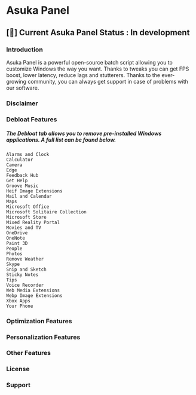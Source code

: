 # Asuka Panel

## [🔨] Current Asuka Panel Status : In development

### Introduction
Asuka Panel is a powerful open-source batch script allowing you to customize Windows the way you want. Thanks to tweaks you can get FPS boost, lower latency, reduce lags and stutterers.
Thanks to the ever-growing community, you can always get support in case of problems with our software.

### Disclaimer

### Debloat Features
##### The Debloat tab allows you to remove pre-installed Windows applications. A full list can be found below.
```
Alarms and Clock
Calculator
Camera
Edge
Feedback Hub
Get Help
Groove Music
Heif Image Extensions
Mail and Calendar
Maps
Microsoft Office
Microsoft Solitaire Collection
Microsoft Store
Mixed Reality Portal
Movies and TV
OneDrive
OneNote
Paint 3D
People
Photos
Remove Weather
Skype
Snip and Sketch
Sticky Notes
Tips
Voice Recorder
Web Media Extensions
Webp Image Extensions
Xbox Apps
Your Phone
```

### Optimization Features

### Personalization Features 

### Other Features

### License

### Support
